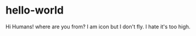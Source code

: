 # hello-world
Hi Humans!
 where are you from?
  I am icon 
  but I don't fly.
  I hate it's too high.

